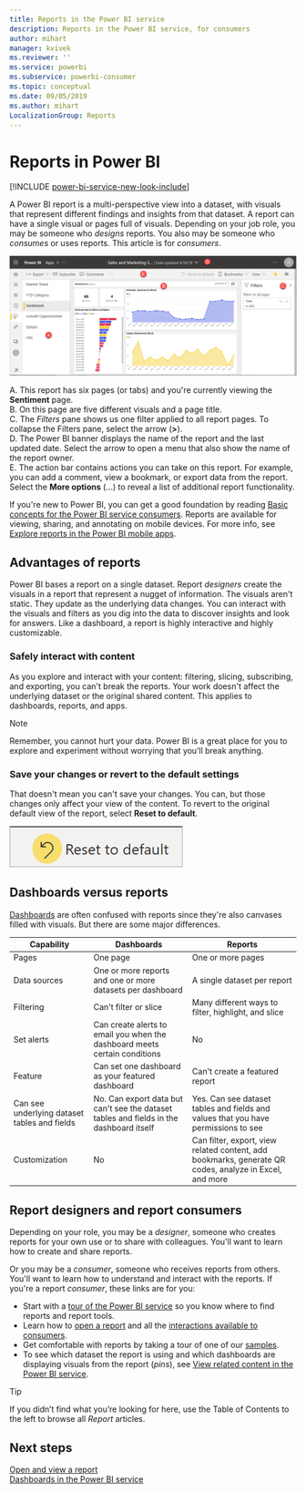 ```yaml
---
title: Reports in the Power BI service
description: Reports in the Power BI service, for consumers
author: mihart
manager: kvivek
ms.reviewer: ''
ms.service: powerbi
ms.subservice: powerbi-consumer
ms.topic: conceptual
ms.date: 09/05/2019
ms.author: mihart
LocalizationGroup: Reports
---
```


# Reports in Power BI

[!INCLUDE [power-bi-service-new-look-include](../includes/power-bi-service-new-look-include.md)]

A Power BI report is a multi-perspective view into a dataset, with visuals that represent different findings and insights from that dataset.  A report can have a single visual or pages full of visuals. Depending on your job role, you may be someone who *designs* reports. You also may be someone who *consumes* or uses reports. This article is for *consumers*.

![Screenshot of a report page.](./media/end-user-reports/power-bi-report.png)

A. This report has six pages (or tabs) and you're currently viewing the **Sentiment** page.    
B. On this page are five different visuals and a page title.    
C. The *Filters* pane shows us one filter applied to all report pages. To collapse the Filters pane, select the arrow (**>**).    
D. The Power BI banner displays the name of the report and the last updated date. Select the arrow to open a menu that also show the name of the report owner.    
E. The action bar contains actions you can take on this report.  For example, you can add a comment, view a bookmark, or export data from the report.  Select the **More options** (...) to reveal a list of additional report functionality.    

If you're new to Power BI, you can get a good foundation by reading [Basic concepts for the Power BI service consumers](end-user-basic-concepts.md). Reports are available for viewing, sharing, and annotating on mobile devices. For more info, see [Explore reports in the Power BI mobile apps](mobile/mobile-reports-in-the-mobile-apps.md).

## Advantages of reports

Power BI bases a report on a single dataset. Report *designers* create the visuals in a report that represent a nugget of information. The visuals aren't static.  They update as the underlying data changes. You can interact with the visuals and filters as you dig into the data to discover insights and look for answers. Like a dashboard, a report is highly interactive and highly customizable.

### Safely interact with content

As you explore and interact with your content: filtering, slicing, subscribing, and exporting, you can't break the reports. Your work doesn't affect the underlying dataset or the original shared content. This applies to dashboards, reports, and apps.

> [!NOTE]
> Remember, you cannot hurt your data. Power BI is a great place for you to explore and experiment without worrying that you’ll break anything.

### Save your changes or revert to the default settings

That doesn't mean you can't save your changes. You can, but those changes only affect your view of the content. To revert to the original default view of the report, select **Reset to default**.

![Screenshot of the Revert to default icon.](./media/end-user-reports/power-bi-reset.png)

## Dashboards versus reports

[Dashboards](end-user-dashboards.md) are often confused with reports since they're also canvases filled with visuals. But there are some major differences.  

| **Capability** | **Dashboards** | **Reports** |
| --- | --- | --- |
| Pages |One page |One or more pages |
| Data sources |One or more reports and one or more datasets per dashboard |A single dataset per report |
| Filtering |Can't filter or slice |Many different ways to filter, highlight, and slice |
| Set alerts |Can create alerts to email you when the dashboard meets certain conditions |No |
| Feature |Can set one dashboard as your featured dashboard |Can't create a featured report |
| Can see underlying dataset tables and fields |No. Can export data but can't see the dataset tables and fields in the dashboard itself |Yes. Can see dataset tables and fields and values that you have permissions to see |
| Customization |No  |Can filter, export, view related content, add bookmarks, generate QR codes, analyze in Excel, and more |

<!--| Available in Power BI Desktop |No |Yes, can create and view reports in Desktop |
| Pinning |Can pin existing visuals (tiles) only from current dashboard to your other dashboards |Can pin visuals (as tiles) to any of your dashboards. Can pin entire report pages to any of your dashboards. | -->

## Report designers and report consumers

Depending on your role, you may be a *designer*, someone who creates reports for your own use or to share with colleagues. You'll want to learn how to create and share reports.

Or you may be a *consumer*, someone who receives reports from others. You'll want to learn how to understand and interact with the reports. If you're a report *consumer*, these links are for you:

* Start with a [tour of the Power BI service](end-user-basic-concepts.md) so you know where to find reports and report tools.
* Learn how to [open a report](end-user-report-open.md) and all the [interactions available to consumers](end-user-reading-view.md).
* Get comfortable with reports by taking a tour of one of our [samples](../sample-tutorial-connect-to-the-samples.md).  
* To see which dataset the report is using and which dashboards are displaying visuals from the report (*pins*), see [View related content in the Power BI service](end-user-related.md).

> [!TIP]
> If you didn’t find what you’re looking for here, use the Table of Contents to the left to browse all *Report* articles.

## Next steps

[Open and view a report](end-user-report-open.md)    
[Dashboards in the Power BI service](end-user-dashboards.md)
